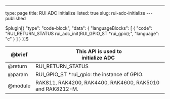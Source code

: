 ---
type: page
title: RUI ADC Initialize
listed: true
slug: rui-adc-initialize
---published

$plugin[{
    "type": "code-block",
    "data": {
        "languageBlocks": [
            {
                "code": "RUI_RETURN_STATUS rui_adc_init(RUI_GPIO_ST *rui_gpio);",
                "language": "c"
            }
        ]
    }
}]$

| @brief | This API is used to<br>initialize ADC&nbsp; | 
| ---- | ---- | 
| @return | RUI_RETURN_STATUS | 
| @param | RUI_GPIO_ST&nbsp;*rui_gpio: the instance of GPIO.&nbsp;&nbsp; | 
| @module | RAK811, RAK4200, RAK4400, RAK4600, RAK5010 and RAK8212-M. | 


